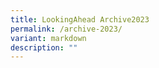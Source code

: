 ```yaml
---
title: LookingAhead Archive2023
permalink: /archive-2023/
variant: markdown
description: ""
---
```

